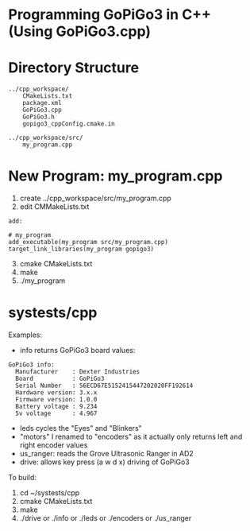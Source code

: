 # Programming GoPiGo3 in C++ (Using GoPiGo3.cpp)

# Directory Structure
```
../cpp_workspace/  
    CMakeLists.txt
    package.xml
    GoPiGo3.cpp
    GoPiGo3.h
    gopigo3_cppConfig.cmake.in

../cpp_workspace/src/
    my_program.cpp  
```

# New Program:  my_program.cpp
1) create ../cpp_workspace/src/my_program.cpp
2) edit CMMakeLists.txt
```
add:

# my_program
add_executable(my_program src/my_program.cpp)
target_link_libraries(my_program gopigo3)
```

3) cmake CMakeLists.txt
4) make
5) ./my_program


# systests/cpp
Examples:
- info returns GoPiGo3 board values:
```
GoPiGo3 info:
  Manufacturer    : Dexter Industries
  Board           : GoPiGo3
  Serial Number   : 56ECD67E5152415447202020FF192614
  Hardware version: 3.x.x
  Firmware version: 1.0.0
  Battery voltage : 9.234
  5v voltage      : 4.967

```
- leds cycles the "Eyes" and "Blinkers"
- "motors" I renamed to "encoders" as it actually only returns left and right encoder values
- us_ranger:   reads the Grove Ultrasonic Ranger in AD2
- drive:  allows key press (a w d x) driving of GoPiGo3

To build:
1) cd ~/systests/cpp
2) cmake CMakeLists.txt
3) make
4) ./drive  or ./info  or ./leds  or  ./encoders  or  ./us_ranger
